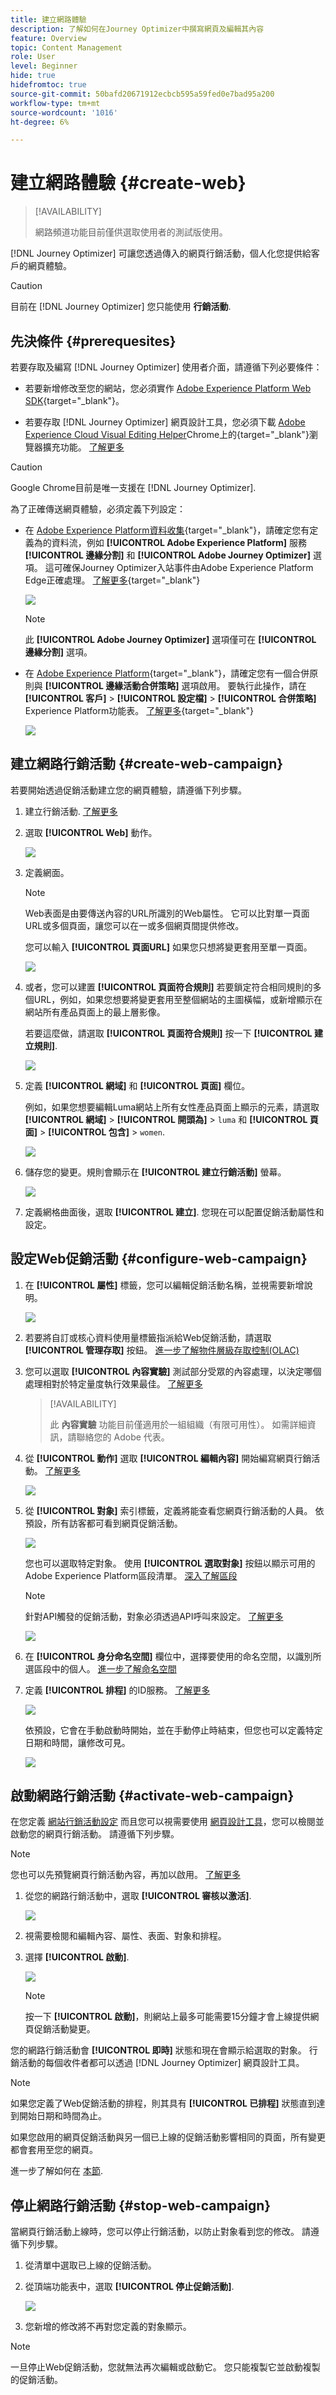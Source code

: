 ```yaml
---
title: 建立網路體驗
description: 了解如何在Journey Optimizer中撰寫網頁及編輯其內容
feature: Overview
topic: Content Management
role: User
level: Beginner
hide: true
hidefromtoc: true
source-git-commit: 50bafd20671912ecbcb595a59fed0e7bad95a200
workflow-type: tm+mt
source-wordcount: '1016'
ht-degree: 6%

---
```


# 建立網路體驗 {#create-web}

>[!AVAILABILITY]
>
>網路頻道功能目前僅供選取使用者的測試版使用。

[!DNL Journey Optimizer] 可讓您透過傳入的網頁行銷活動，個人化您提供給客戶的網頁體驗。

>[!CAUTION]
>
>目前在 [!DNL Journey Optimizer] 您只能使用 **行銷活動**.

## 先決條件 {#prerequesites}

若要存取及編寫 [!DNL Journey Optimizer] 使用者介面，請遵循下列必要條件：

* 若要新增修改至您的網站，您必須實作 [Adobe Experience Platform Web SDK](https://experienceleague.adobe.com/docs/platform-learn/implement-web-sdk/overview.html?lang=zh-Hant){target=&quot;_blank&quot;}。

* 若要存取 [!DNL Journey Optimizer] 網頁設計工具，您必須下載 [Adobe Experience Cloud Visual Editing Helper](https://chrome.google.com/webstore/detail/adobe-experience-cloud-vi/kgmjjkfjacffaebgpkpcllakjifppnca)Chrome上的{target=&quot;_blank&quot;}瀏覽器擴充功能。 [了解更多](visual-editing-helper.md)

>[!CAUTION]
>
>Google Chrome目前是唯一支援在 [!DNL Journey Optimizer].

為了正確傳送網頁體驗，必須定義下列設定：

* 在 [Adobe Experience Platform資料收集](https://experienceleague.adobe.com/docs/experience-platform/edge/datastreams/overview.html){target=&quot;_blank&quot;}，請確定您有定義為的資料流，例如 **[!UICONTROL Adobe Experience Platform]** 服務 **[!UICONTROL 邊緣分割]** 和 **[!UICONTROL Adobe Journey Optimizer]** 選項。 這可確保Journey Optimizer入站事件由Adobe Experience Platform Edge正確處理。 [了解更多](https://experienceleague.adobe.com/docs/experience-platform/edge/datastreams/configure.html){target=&quot;_blank&quot;}

   ![](assets/web-aep-datastream-ajo.png)

   >[!NOTE]
   >
   >此 **[!UICONTROL Adobe Journey Optimizer]** 選項僅可在 **[!UICONTROL 邊緣分割]** 選項。

* 在 [Adobe Experience Platform](https://experienceleague.adobe.com/docs/experience-platform/profile/home.html?lang=zh-Hant){target=&quot;_blank&quot;}，請確定您有一個合併原則與 **[!UICONTROL 邊緣活動合併策略]** 選項啟用。 要執行此操作，請在 **[!UICONTROL 客戶]** > **[!UICONTROL 設定檔]** > **[!UICONTROL 合併策略]** Experience Platform功能表。 [了解更多](https://experienceleague.adobe.com/docs/experience-platform/profile/merge-policies/ui-guide.html#configure){target=&quot;_blank&quot;}

   ![](assets/web-aep-merge-policy.png)

## 建立網路行銷活動 {#create-web-campaign}

若要開始透過促銷活動建立您的網頁體驗，請遵循下列步驟。

1. 建立行銷活動. [了解更多](../campaigns/create-campaign.md)

1. 選取 **[!UICONTROL Web]** 動作。

   ![](assets/web-create-campaign.png)

1. 定義網面。

   >[!NOTE]
   >
   >Web表面是由要傳送內容的URL所識別的Web屬性。 它可以比對單一頁面URL或多個頁面，讓您可以在一或多個網頁間提供修改。

   您可以輸入 **[!UICONTROL 頁面URL]** 如果您只想將變更套用至單一頁面。

   ![](assets/web-campaign-surface.png)

1. 或者，您可以建置 **[!UICONTROL 頁面符合規則]** 若要鎖定符合相同規則的多個URL，例如，如果您想要將變更套用至整個網站的主圖橫幅，或新增顯示在網站所有產品頁面上的最上層影像。

   若要這麼做，請選取 **[!UICONTROL 頁面符合規則]** 按一下 **[!UICONTROL 建立規則]**.

   ![](assets/web-campaign-matching-rule.png)

1. 定義 **[!UICONTROL 網域]** 和 **[!UICONTROL 頁面]** 欄位。

   例如，如果您想要編輯Luma網站上所有女性產品頁面上顯示的元素，請選取 **[!UICONTROL 網域]** > **[!UICONTROL 開頭為]** > `luma` 和 **[!UICONTROL 頁面]** > **[!UICONTROL 包含]** > `women`.

   ![](assets/web-pages-matching-rule.png)

1. 儲存您的變更。規則會顯示在 **[!UICONTROL 建立行銷活動]** 螢幕。

   ![](assets/web-pages-matching-rule-example.png)

1. 定義網格曲面後，選取 **[!UICONTROL 建立]**. 您現在可以配置促銷活動屬性和設定。

## 設定Web促銷活動 {#configure-web-campaign}

1. 在 **[!UICONTROL 屬性]** 標籤，您可以編輯促銷活動名稱，並視需要新增說明。

   ![](assets/web-campaign-properties.png)

1. 若要將自訂或核心資料使用量標籤指派給Web促銷活動，請選取 **[!UICONTROL 管理存取]** 按鈕。 [進一步了解物件層級存取控制(OLAC)](../administration/object-based-access.md)

1. 您可以選取 **[!UICONTROL 內容實驗]** 測試部分受眾的內容處理，以決定哪個處理相對於特定量度執行效果最佳。 [了解更多](../campaigns/content-experiment.md)

   >[!AVAILABILITY]
   >
   >此 **內容實驗** 功能目前僅適用於一組組織（有限可用性）。 如需詳細資訊，請聯絡您的 Adobe 代表。

1. 從 **[!UICONTROL 動作]** 選取 **[!UICONTROL 編輯內容]** 開始編寫網頁行銷活動。 [了解更多](author-web.md)

   ![](assets/web-edit-content.png)

1. 從 **[!UICONTROL 對象]** 索引標籤，定義將能查看您網頁行銷活動的人員。 依預設，所有訪客都可看到網頁促銷活動。

   ![](assets/web-campaign-audience.png)

   您也可以選取特定對象。 使用 **[!UICONTROL 選取對象]** 按鈕以顯示可用的Adobe Experience Platform區段清單。 [深入了解區段](../segment/about-segments.md)

   >[!NOTE]
   >
   >針對API觸發的促銷活動，對象必須透過API呼叫來設定。 [了解更多](../campaigns/api-triggered-campaigns.md)

   ![](assets/web-campaign-select-audience.png)

1. 在 **[!UICONTROL 身分命名空間]** 欄位中，選擇要使用的命名空間，以識別所選區段中的個人。 [進一步了解命名空間](../event/about-creating.md#select-the-namespace)

1. 定義 **[!UICONTROL 排程]** 的ID服務。 [了解更多](../campaigns/create-campaign.md#schedule)

   ![](assets/web-campaign-schedule.png)

   依預設，它會在手動啟動時開始，並在手動停止時結束，但您也可以定義特定日期和時間，讓修改可見。

   ![](assets/web-campaign-schedule-start.png)

## 啟動網路行銷活動 {#activate-web-campaign}

在您定義 [網站行銷活動設定](#configure-web-campaign) 而且您可以視需要使用 [網頁設計工具](author-web.md)，您可以檢閱並啟動您的網頁行銷活動。 請遵循下列步驟。

>[!NOTE]
>
>您也可以先預覽網頁行銷活動內容，再加以啟用。 [了解更多](author-web.md#test-web-campaign)

1. 從您的網路行銷活動中，選取 **[!UICONTROL 審核以激活]**.

   ![](assets/web-campaign-review.png)

1. 視需要檢閱和編輯內容、屬性、表面、對象和排程。

1. 選擇 **[!UICONTROL 啟動]**.

   ![](assets/web-campaign-activate.png)

   >[!NOTE]
   >
   >按一下 **[!UICONTROL 啟動]**，則網站上最多可能需要15分鐘才會上線提供網頁促銷活動變更。

您的網路行銷活動會 **[!UICONTROL 即時]** 狀態和現在會顯示給選取的對象。 行銷活動的每個收件者都可以透過 [!DNL Journey Optimizer] 網頁設計工具。

>[!NOTE]
>
>如果您定義了Web促銷活動的排程，則其具有 **[!UICONTROL 已排程]** 狀態直到達到開始日期和時間為止。
>
>如果您啟用的網頁促銷活動與另一個已上線的促銷活動影響相同的頁面，所有變更都會套用至您的網頁。

進一步了解如何在 [本節](../campaigns/review-activate-campaign.md).

## 停止網路行銷活動 {#stop-web-campaign}

當網頁行銷活動上線時，您可以停止行銷活動，以防止對象看到您的修改。 請遵循下列步驟。

1. 從清單中選取已上線的促銷活動。

1. 從頂端功能表中，選取 **[!UICONTROL 停止促銷活動]**.

   ![](assets/web-campaign-stop.png)

1. 您新增的修改將不再對您定義的對象顯示。

>[!NOTE]
>
>一旦停止Web促銷活動，您就無法再次編輯或啟動它。 您只能複製它並啟動複製的促銷活動。